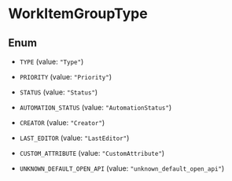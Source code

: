 

# WorkItemGroupType

## Enum


* `TYPE` (value: `"Type"`)

* `PRIORITY` (value: `"Priority"`)

* `STATUS` (value: `"Status"`)

* `AUTOMATION_STATUS` (value: `"AutomationStatus"`)

* `CREATOR` (value: `"Creator"`)

* `LAST_EDITOR` (value: `"LastEditor"`)

* `CUSTOM_ATTRIBUTE` (value: `"CustomAttribute"`)

* `UNKNOWN_DEFAULT_OPEN_API` (value: `"unknown_default_open_api"`)



